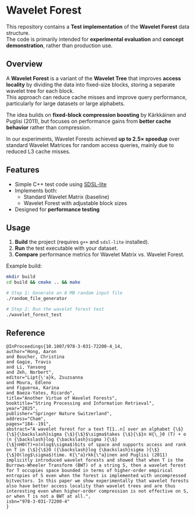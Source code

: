 # Wavelet Forest

This repository contains a **Test implementation** of the **Wavelet Forest** data structure.  
The code is primarily intended for **experimental evaluation** and **concept demonstration**, rather than production use.

## Overview

A **Wavelet Forest** is a variant of the **Wavelet Tree** that improves **access locality** by dividing the data into fixed-size blocks, storing a separate wavelet tree for each block.  
This approach can reduce cache misses and improve query performance, particularly for large datasets or large alphabets.

The idea builds on **fixed-block compression boosting** by Kärkkäinen and Puglisi (2011), but focuses on performance gains from **better cache behavior** rather than compression.

In our experiments, Wavelet Forests achieved **up to 2.5× speedup** over standard Wavelet Matrices for random access queries, mainly due to reduced L3 cache misses.

## Features

- Simple C++ test code using [SDSL-lite](https://github.com/simongog/sdsl-lite)
- Implements both:
  - Standard Wavelet Matrix (baseline)
  - Wavelet Forest with adjustable block sizes
- Designed for **performance testing**

## Usage

1. **Build** the project (requires `g++` and `sdsl-lite` installed).
2. **Run** the test executable with your dataset.
3. **Compare** performance metrics for Wavelet Matrix vs. Wavelet Forest.

Example build:
```bash
mkdir build
cd build && cmake .. && make

# Step 1: Generate an 8 MB random input file
./random_file_generator

# Step 2: Run the wavelet forest test
./wavelet_forest_test
```

## Reference
```
@InProceedings{10.1007/978-3-031-72200-4_14,
author="Hong, Aaron
and Boucher, Christina
and Gagie, Travis
and Li, Yansong
and Zeh, Norbert",
editor="Lipt{\'a}k, Zsuzsanna
and Moura, Edleno
and Figueroa, Karina
and Baeza-Yates, Ricardo",
title="Another Virtue of Wavelet Forests",
booktitle="String Processing and Information Retrieval",
year="2025",
publisher="Springer Nature Switzerland",
address="Cham",
pages="184--191",
abstract="A wavelet forest for a text T[1..n] over an alphabet {\$}{\$}{\backslash}sigma {\$}{\$}$\sigma$takes {\$}{\$}n H{\_}0 (T) + o (n {\backslash}log {\backslash}sigma ){\$}{\$}nH0(T)+o(nlog$\sigma$)bits of space and supports access and rank on T in {\$}{\$}O ({\backslash}log {\backslash}sigma ){\$}{\$}O(log$\sigma$)time. K{\"a}rkk{\"a}inen and Puglisi (2011) implicitly introduced wavelet forests and showed that when T is the Burrows-Wheeler Transform (BWT) of a string S, then a wavelet forest for T occupies space bounded in terms of higher-order empirical entropies of S even when the forest is implemented with uncompressed bitvectors. In this paper we show experimentally that wavelet forests also have better access locality than wavelet trees and are thus interesting even when higher-order compression is not effective on S, or when T is not a BWT at all.",
isbn="978-3-031-72200-4"
}
```
